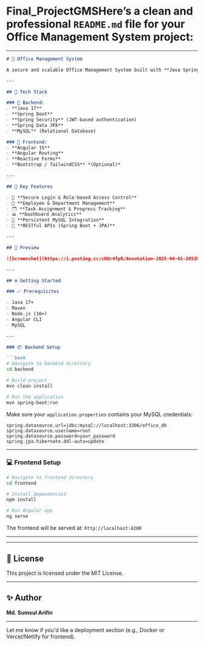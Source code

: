 # Final_ProjectGMSHere’s a clean and professional `README.md` file for your **Office Management System** project:

---

```md
# 🏢 Office Management System

A secure and scalable Office Management System built with **Java Spring Boot** and **Angular 15**. This project is designed to streamline daily office operations including employee management, department assignments, task monitoring, and more — with a modern, responsive frontend and robust backend architecture.

---

## 🚀 Tech Stack

### 🧠 Backend:
- **Java 17**
- **Spring Boot**
- **Spring Security** (JWT-based authentication)
- **Spring Data JPA**
- **MySQL** (Relational Database)

### 🎨 Frontend:
- **Angular 15**
- **Angular Routing**
- **Reactive Forms**
- **Bootstrap / TailwindCSS** *(Optional)*

---

## 🔐 Key Features

- 🔐 **Secure Login & Role-based Access Control**
- 👥 **Employee & Department Management**
- 🗂️ **Task Assignment & Progress Tracking**
- 📊 **Dashboard Analytics**
- 💾 **Persistent MySQL Integration**
- 📁 **RESTful APIs (Spring Boot + JPA)**

---

## 📸 Preview

![Screenshot](https://i.postimg.cc/cHQr4fpR/Annotation-2025-04-01-205350.png)

---

## ⚙️ Getting Started

### ✅ Prerequisites

- Java 17+
- Maven
- Node.js (16+)
- Angular CLI
- MySQL

---

### 📦 Backend Setup

```bash
# Navigate to backend directory
cd backend

# Build project
mvn clean install

# Run the application
mvn spring-boot:run
```

Make sure your `application.properties` contains your MySQL credentials:

```properties
spring.datasource.url=jdbc:mysql://localhost:3306/office_db
spring.datasource.username=root
spring.datasource.password=your_password
spring.jpa.hibernate.ddl-auto=update
```

---

### 💻 Frontend Setup

```bash
# Navigate to frontend directory
cd frontend

# Install dependencies
npm install

# Run Angular app
ng serve
```

The frontend will be served at: `http://localhost:4200`

---




---

## 📝 License

This project is licensed under the MIT License.

---

## ✨ Author

**Md. Sumsul Arifin**

---

Let me know if you'd like a deployment section (e.g., Docker or Vercel/Netlify for frontend).